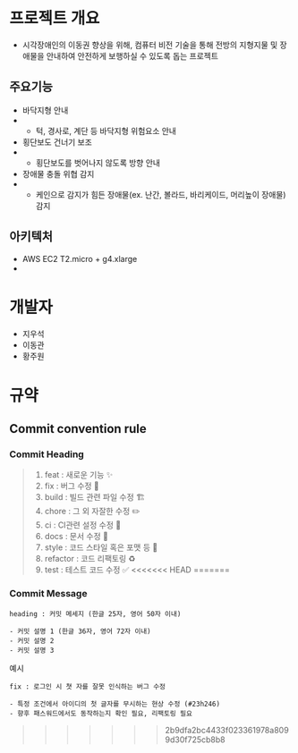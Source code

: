 # 프로젝트 개요
- 시각장애인의 이동권 향상을 위해, 컴퓨터 비전 기술을 통해 전방의 지형지물 및 장애물을 안내하여 안전하게 보행하실 수 있도록 돕는 프로젝트

## 주요기능
- 바닥지형 안내
- - 턱, 경사로, 계단 등 바닥지형 위험요소 안내
- 횡단보도 건너기 보조
- - 횡단보도를 벗어나지 않도록 방향 안내
- 장애물 충돌 위협 감지
- - 케인으로 감지가 힘든 장애물(ex. 난간, 볼라드, 바리케이드, 머리높이 장애물) 감지

## 아키텍처
- AWS EC2 T2.micro + g4.xlarge
- 

# 개발자
- 지우석
- 이동관
- 황주원

# 규약

## Commit convention rule

### Commit Heading

> 1. feat : 새로운 기능 ✨
> 2. fix : 버그 수정 🐛
> 3. build : 빌드 관련 파일 수정 🏗️
> 4. chore : 그 외 자잘한 수정 ✏️
> 5. ci : CI관련 설정 수정 👷
> 6. docs : 문서 수정 📝
> 7. style : 코드 스타일 혹은 포맷 등 💄
> 8. refactor :  코드 리팩토링 ♻️
> 9. test : 테스트 코드 수정 ✅
<<<<<<< HEAD
=======

### Commit Message

```
heading : 커밋 메세지 (한글 25자, 영어 50자 이내)

- 커밋 설명 1 (한글 36자, 영어 72자 이내)
- 커밋 설명 2
- 커밋 설명 3
```

예시
```
fix : 로그인 시 쳣 자를 잘못 인식하는 버그 수정

- 특정 조건에서 아이디의 첫 글자를 무시하는 현상 수정 (#23h246)
- 향후 패스워드에서도 동작하는지 확인 필요, 리팩토링 필요
```
>>>>>>> 2b9dfa2bc4433f023361978a8099d30f725cb8b8

